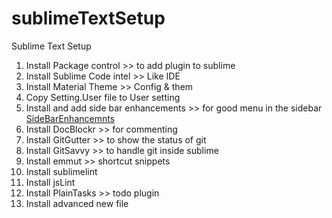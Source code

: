 # sublimeTextSetup
Sublime Text Setup

1. Install Package control >> to add plugin to sublime
2. Install Sublime Code intel >> Like IDE
3. Install Material Theme >> Config & them
4. Copy Setting.User file to User setting 
5. Install and add side bar enhancements >> for good menu in the sidebar
  [SideBarEnhancemnts](https://github.com/SideBarEnhancements-org/SideBarEnhancements)
6. Install DocBlockr >> for commenting
7. Install GitGutter >> to show the status of git
8. Install GitSavvy >> to handle git inside sublime
9. Install emmut >> shortcut snippets
10. Install sublimelint
11. Install jsLint
12. Install PlainTasks >> todo plugin
13. Install advanced new file
